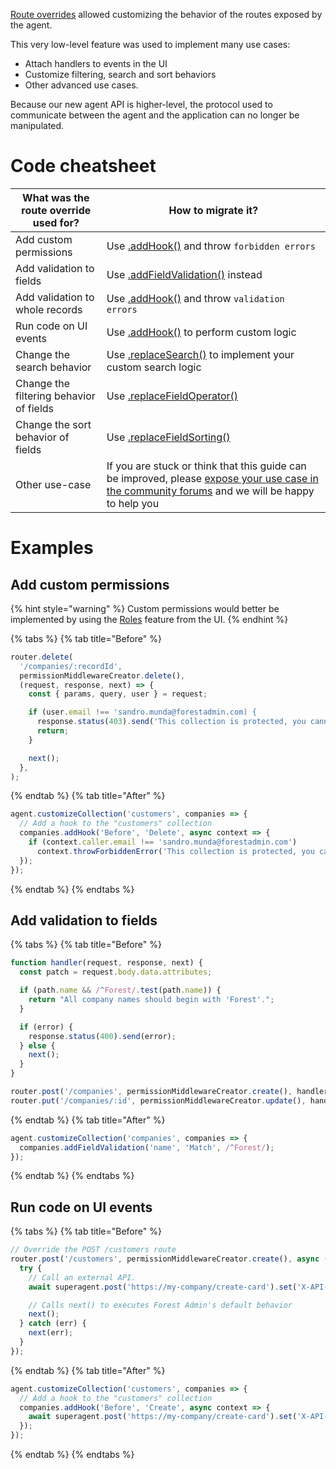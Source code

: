 [Route overrides](https://docs.forestadmin.com/documentation/reference-guide/routes/override-a-route) allowed customizing the behavior of the routes exposed by the agent.

This very low-level feature was used to implement many use cases:

- Attach handlers to events in the UI
- Customize filtering, search and sort behaviors
- Other advanced use cases.

Because our new agent API is higher-level, the protocol used to communicate between the agent and the application can no longer be manipulated.

# Code cheatsheet

| What was the route override used for?   | How to migrate it?                                                                                                                                                                    |
| --------------------------------------- | ------------------------------------------------------------------------------------------------------------------------------------------------------------------------------------- |
| Add custom permissions                  | Use [.addHook()](../../../../agent-customization/hooks/README.md) and throw `forbidden errors`                                                                                        |
| Add validation to fields                | Use [.addFieldValidation()](../../../../agent-customization/fields/validation.md) instead                                                                                             |
| Add validation to whole records         | Use [.addHook()](../../../../agent-customization/hooks/README.md) and throw `validation errors`                                                                                       |
| Run code on UI events                   | Use [.addHook()](../../../../agent-customization/hooks/README.md) to perform custom logic                                                                                             |
| Change the search behavior              | Use [.replaceSearch()](../../../../agent-customization/search.md) to implement your custom search logic                                                                               |
| Change the filtering behavior of fields | Use [.replaceFieldOperator()](../../../../agent-customization/fields/filter.md)                                                                                                       |
| Change the sort behavior of fields      | Use [.replaceFieldSorting()](../../../../agent-customization/fields/sort.md)                                                                                                          |
| Other use-case                          | If you are stuck or think that this guide can be improved, please [expose your use case in the community forums](https://community.forestadmin.com/) and we will be happy to help you |

# Examples

## Add custom permissions

{% hint style="warning" %}
Custom permissions would better be implemented by using the [Roles](https://docs.forestadmin.com/user-guide/project-settings/teams-and-users/manage-roles) feature from the UI.
{% endhint %}

{% tabs %} {% tab title="Before" %}

```javascript
router.delete(
  '/companies/:recordId',
  permissionMiddlewareCreator.delete(),
  (request, response, next) => {
    const { params, query, user } = request;

    if (user.email !== 'sandro.munda@forestadmin.com) {
      response.status(403).send('This collection is protected, you cannot remove it.');
      return;
    }

    next();
  },
);
```

{% endtab %} {% tab title="After" %}

```javascript
agent.customizeCollection('customers', companies => {
  // Add a hook to the "customers" collection
  companies.addHook('Before', 'Delete', async context => {
    if (context.caller.email !== 'sandro.munda@forestadmin.com')
      context.throwForbiddenError('This collection is protected, you cannot remove it.');
  });
});
```

{% endtab %} {% endtabs %}

## Add validation to fields

{% tabs %} {% tab title="Before" %}

```javascript
function handler(request, response, next) {
  const patch = request.body.data.attributes;

  if (path.name && /^Forest/.test(path.name)) {
    return "All company names should begin with 'Forest'.";
  }

  if (error) {
    response.status(400).send(error);
  } else {
    next();
  }
}

router.post('/companies', permissionMiddlewareCreator.create(), handler);
router.put('/companies/:id', permissionMiddlewareCreator.update(), handler);
```

{% endtab %} {% tab title="After" %}

```javascript
agent.customizeCollection('companies', companies => {
  companies.addFieldValidation('name', 'Match', /^Forest/);
});
```

{% endtab %} {% endtabs %}

## Run code on UI events

{% tabs %} {% tab title="Before" %}

```javascript
// Override the POST /customers route
router.post('/customers', permissionMiddlewareCreator.create(), async (req, res, next) => {
  try {
    // Call an external API.
    await superagent.post('https://my-company/create-card').set('X-API-Key', '**********').end();

    // Calls next() to executes Forest Admin's default behavior
    next();
  } catch (err) {
    next(err);
  }
});
```

{% endtab %} {% tab title="After" %}

```javascript
agent.customizeCollection('customers', companies => {
  // Add a hook to the "customers" collection
  companies.addHook('Before', 'Create', async context => {
    await superagent.post('https://my-company/create-card').set('X-API-Key', '**********').end();
  });
});
```

{% endtab %} {% endtabs %}
